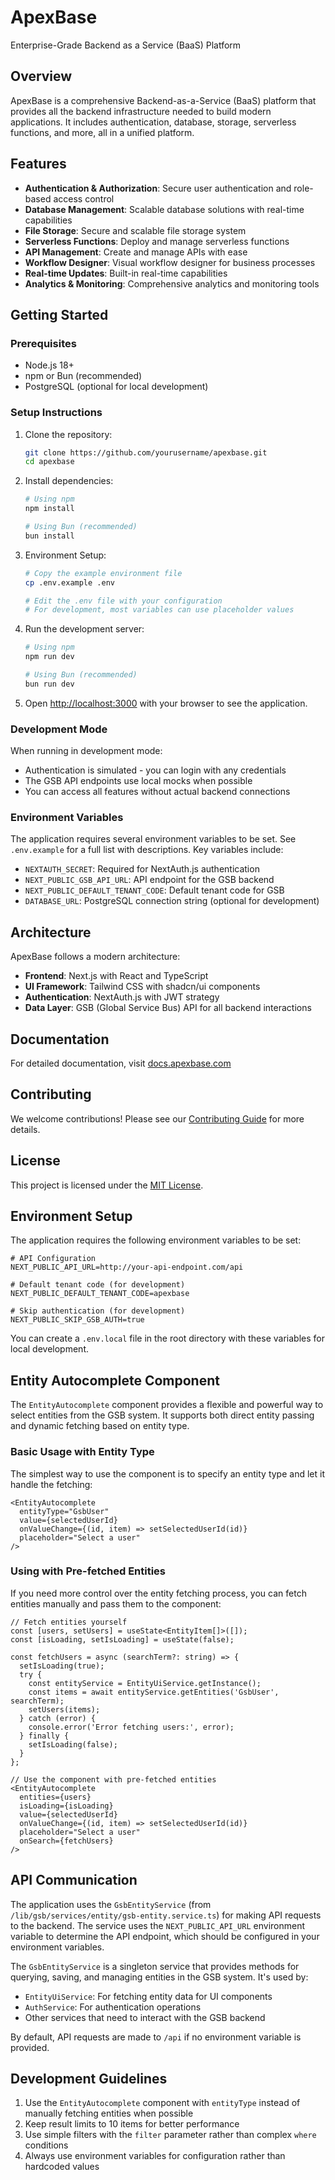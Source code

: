 # ApexBase

Enterprise-Grade Backend as a Service (BaaS) Platform

## Overview

ApexBase is a comprehensive Backend-as-a-Service (BaaS) platform that provides all the backend infrastructure needed to build modern applications. It includes authentication, database, storage, serverless functions, and more, all in a unified platform.

## Features

- **Authentication & Authorization**: Secure user authentication and role-based access control
- **Database Management**: Scalable database solutions with real-time capabilities
- **File Storage**: Secure and scalable file storage system
- **Serverless Functions**: Deploy and manage serverless functions
- **API Management**: Create and manage APIs with ease
- **Workflow Designer**: Visual workflow designer for business processes
- **Real-time Updates**: Built-in real-time capabilities
- **Analytics & Monitoring**: Comprehensive analytics and monitoring tools

## Getting Started

### Prerequisites

- Node.js 18+
- npm or Bun (recommended)
- PostgreSQL (optional for local development)

### Setup Instructions

1. Clone the repository:
   ```bash
   git clone https://github.com/yourusername/apexbase.git
   cd apexbase
   ```

2. Install dependencies:
   ```bash
   # Using npm
   npm install

   # Using Bun (recommended)
   bun install
   ```

3. Environment Setup:
   ```bash
   # Copy the example environment file
   cp .env.example .env

   # Edit the .env file with your configuration
   # For development, most variables can use placeholder values
   ```

4. Run the development server:
   ```bash
   # Using npm
   npm run dev

   # Using Bun (recommended)
   bun run dev
   ```

5. Open [http://localhost:3000](http://localhost:3000) with your browser to see the application.

### Development Mode

When running in development mode:

- Authentication is simulated - you can login with any credentials
- The GSB API endpoints use local mocks when possible
- You can access all features without actual backend connections

### Environment Variables

The application requires several environment variables to be set. See `.env.example` for a full list with descriptions. Key variables include:

- `NEXTAUTH_SECRET`: Required for NextAuth.js authentication
- `NEXT_PUBLIC_GSB_API_URL`: API endpoint for the GSB backend
- `NEXT_PUBLIC_DEFAULT_TENANT_CODE`: Default tenant code for GSB
- `DATABASE_URL`: PostgreSQL connection string (optional for development)

## Architecture

ApexBase follows a modern architecture:

- **Frontend**: Next.js with React and TypeScript
- **UI Framework**: Tailwind CSS with shadcn/ui components
- **Authentication**: NextAuth.js with JWT strategy
- **Data Layer**: GSB (Global Service Bus) API for all backend interactions

## Documentation

For detailed documentation, visit [docs.apexbase.com](https://docs.apexbase.com)

## Contributing

We welcome contributions! Please see our [Contributing Guide](CONTRIBUTING.md) for more details.

## License

This project is licensed under the [MIT License](LICENSE).

## Environment Setup

The application requires the following environment variables to be set:

```
# API Configuration
NEXT_PUBLIC_API_URL=http://your-api-endpoint.com/api

# Default tenant code (for development)
NEXT_PUBLIC_DEFAULT_TENANT_CODE=apexbase

# Skip authentication (for development)
NEXT_PUBLIC_SKIP_GSB_AUTH=true
```

You can create a `.env.local` file in the root directory with these variables for local development.

## Entity Autocomplete Component

The `EntityAutocomplete` component provides a flexible and powerful way to select entities from the GSB system. It supports both direct entity passing and dynamic fetching based on entity type.

### Basic Usage with Entity Type

The simplest way to use the component is to specify an entity type and let it handle the fetching:

```tsx
<EntityAutocomplete
  entityType="GsbUser"
  value={selectedUserId}
  onValueChange={(id, item) => setSelectedUserId(id)}
  placeholder="Select a user"
/>
```

### Using with Pre-fetched Entities

If you need more control over the entity fetching process, you can fetch entities manually and pass them to the component:

```tsx
// Fetch entities yourself
const [users, setUsers] = useState<EntityItem[]>([]);
const [isLoading, setIsLoading] = useState(false);

const fetchUsers = async (searchTerm?: string) => {
  setIsLoading(true);
  try {
    const entityService = EntityUiService.getInstance();
    const items = await entityService.getEntities('GsbUser', searchTerm);
    setUsers(items);
  } catch (error) {
    console.error('Error fetching users:', error);
  } finally {
    setIsLoading(false);
  }
};

// Use the component with pre-fetched entities
<EntityAutocomplete
  entities={users}
  isLoading={isLoading}
  value={selectedUserId}
  onValueChange={(id, item) => setSelectedUserId(id)}
  placeholder="Select a user"
  onSearch={fetchUsers}
/>
```

## API Communication

The application uses the `GsbEntityService` (from `/lib/gsb/services/entity/gsb-entity.service.ts`) for making API requests to the backend. The service uses the `NEXT_PUBLIC_API_URL` environment variable to determine the API endpoint, which should be configured in your environment variables.

The `GsbEntityService` is a singleton service that provides methods for querying, saving, and managing entities in the GSB system. It's used by:

- `EntityUiService`: For fetching entity data for UI components
- `AuthService`: For authentication operations
- Other services that need to interact with the GSB backend

By default, API requests are made to `/api` if no environment variable is provided.

## Development Guidelines

1. Use the `EntityAutocomplete` component with `entityType` instead of manually fetching entities when possible
2. Keep result limits to 10 items for better performance
3. Use simple filters with the `filter` parameter rather than complex `where` conditions
4. Always use environment variables for configuration rather than hardcoded values
